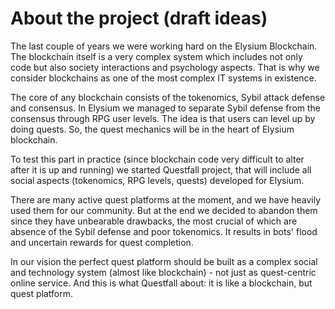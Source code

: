 # About the project (draft ideas)

The last couple of years we were working hard on the Elysium Blockchain. The blockchain itself is a very complex system which includes not only code but also society interactions and psychology aspects. That is why we consider blockchains as one of the most complex IT systems in existence.

The core of any blockchain consists of the tokenomics, Sybil attack defense and consensus. In Elysium we managed to separate Sybil defense from the consensus through RPG user levels. The idea is that users can level up by doing quests. So, the quest mechanics will be in the heart of Elysium blockchain.

To test this part in practice (since blockchain code very difficult to alter after it is up and running) we started Questfall project, that will include all social aspects (tokenomics, RPG levels, quests) developed for Elysium.&#x20;

There are many active quest platforms at the moment, and we have heavily used them for our community. But at the end we decided to abandon them since they have unbearable drawbacks, the most crucial of which are absence of the Sybil defense and poor tokenomics. It results in bots' flood and uncertain rewards for quest completion.

In our vision the perfect quest platform should be built as a complex social and technology system (almost like blockchain) - not just as quest-centric online service. And this is what Questfall about: it is like a blockchain, but quest platform.
